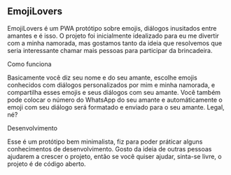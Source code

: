 ## EmojiLovers

EmojiLovers é um PWA protótipo sobre emojis, diálogos inusitados entre amantes e é isso. O projeto foi inicialmente idealizado para eu me divertir com a minha namorada, mas gostamos tanto da ideia que resolvemos que seria interessante chamar mais pessoas para participar da brincadeira.

Como funciona

Basicamente você diz seu nome e do seu amante, escolhe emojis conhecidos com diálogos personalizados por mim e minha namorada, e compartilha esses emojis e seus diálogos com seu amante. Você também pode colocar o número do WhatsApp do seu amante e automáticamente o emoji com seu diálogo será formatado e enviado para o seu amante. Legal, né?

Desenvolvimento

Esse é um protótipo bem minimalista, fiz para poder práticar alguns conhecimentos de desenvolvimento. Gosto da ideia de outras pessoas ajudarem a crescer o projeto, então se você quiser ajudar, sinta-se livre, o projeto é de código aberto.

